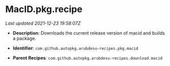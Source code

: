 # MacID.pkg.recipe

_Last updated 2021-12-23 19:58:07Z_

- **Description**: Downloads the current release version of macid and builds a package.

- **Identifier**: `com.github.autopkg.arubdesu-recipes.pkg.macid`

- **Parent Recipes**: `com.github.autopkg.arubdesu-recipes.download.macid`